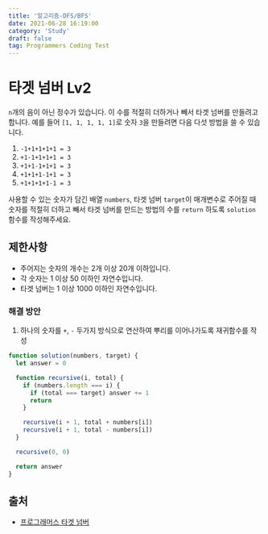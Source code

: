 ```yaml
---
title: '알고리즘-DFS/BFS'
date: 2021-06-28 16:19:00
category: 'Study'
draft: false
tag: Programmers Coding Test
---
```


# 타겟 넘버 Lv2

`n`개의 음이 아닌 정수가 있습니다. 이 수를 적절히 더하거나 빼서 타겟 넘버를 만들려고 합니다. 예를 들어 `[1, 1, 1, 1, 1]`로 숫자 `3`을 만들려면 다음 다섯 방법을 쓸 수 있습니다.

1. `-1+1+1+1+1 = 3`
2. `+1-1+1+1+1 = 3`
3. `+1+1-1+1+1 = 3`
4. `+1+1+1-1+1 = 3`
5. `+1+1+1+1-1 = 3`

사용할 수 있는 숫자가 담긴 배열 `numbers`, 타겟 넘버 `target`이 매개변수로 주어질 때 숫자를 적절히 더하고 빼서 타겟 넘버를 만드는 방법의 수를 `return` 하도록 `solution` 함수를 작성해주세요.

## 제한사항

- 주어지는 숫자의 개수는 2개 이상 20개 이하입니다.
- 각 숫자는 1 이상 50 이하인 자연수입니다.
- 타겟 넘버는 1 이상 1000 이하인 자연수입니다.

### 해결 방안

1. 하나의 숫자를 `+`, `-` 두가지 방식으로 연산하여 뿌리를 이어나가도록 재귀함수를 작성

```ts
function solution(numbers, target) {
  let answer = 0

  function recursive(i, total) {
    if (numbers.length === i) {
      if (total === target) answer += 1
      return
    }

    recursive(i + 1, total + numbers[i])
    recursive(i + 1, total - numbers[i])
  }

  recursive(0, 0)

  return answer
}
```

## 출처

- [프로그래머스 타겟 넘버](https://programmers.co.kr/learn/courses/30/lessons/43165/solution_groups?language=javascript&type=my)
